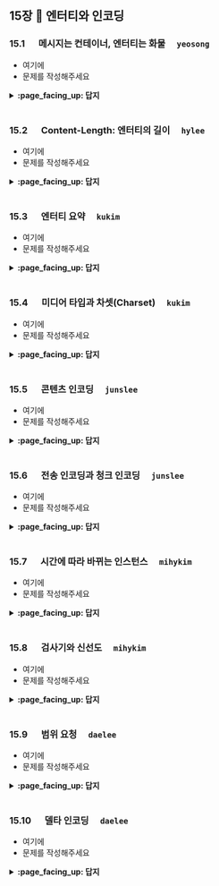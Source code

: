 ## 15장 :octopus: 엔터티와 인코딩
### __15.1__ 　  메시지는 컨테이너, 엔터티는 화물　 `yeosong`
- 여기에
- 문제를 작성해주세요
<details>
<summary> <b> :page_facing_up: 답지 </b>  </summary>
<div markdown="1">
  
#### __15.1.1__ 　  메시지는 컨테이너, 엔터티는 화물

인턴 `yeosong`은 www.joes-hardware.com 에서 오고 갔던 HTTP 메시지를 살펴보고 있다.

각 문항에서 제시하는 정보를 확인하고 싶을 때, <보기>의 엔터티 관련 주요 헤더 중 어느 헤더를 찾아서 읽어야할까?

||<보기>||
|---|---|---|
|`a. Content-Type`       | `e. Content-Location`    |      `i. Expires`         |
|`b. Content-Length`     | `f. Content-Range`       |      `j. Allow`           |
|`c. Content-Language`   | `g. Content-MD5`         |      `k. ETag`            |
|`d. Content-Encoding`   | `h. Last-Modified`       |      `l. Cache-Control`   |

1) 엔터티 본문의 콘텐츠에 대한 체크섬                                `g. Content-MD5`
2) 전달되는 객체와 가장 잘 대응되는 자연어                            `c. Content-Language` 
3) 서버에서 이 콘텐츠가 생성 혹은 수정된 날                           `h. Last-Modified`    
4) If-Match나 If-None-Match 요청을 받았을 때 인스턴스에 대한 검사기    `k. ETag`                           
5) 이 리소스에 대해 허용되는 요청 메서드 (ex GET, HEAD..)             `j. Allow`  
6) 이 데이터가 더 이상 신선하지 않은 것으로 간주되는 시점                 `i. Expires`   
7)
8) 이 문서를 캐시할 때 지킬 요청사항                                 `l. Cache-Control`
9)
10)
11)
12)




</div>
</details>
<br>

### __15.2__ 　  Content-Length: 엔터티의 길이　 `hylee`
- 여기에
- 문제를 작성해주세요
<details>
<summary> <b> :page_facing_up: 답지 </b>  </summary>
<div markdown="1">
  
- 여기에
- 해설을 작성해주세요

</div>
</details>
<br>

### __15.3__ 　  엔터티 요약　 `kukim`
- 여기에
- 문제를 작성해주세요
<details>
<summary> <b> :page_facing_up: 답지 </b>  </summary>
<div markdown="1">
  
- 여기에
- 해설을 작성해주세요

</div>
</details>
<br>

### __15.4__ 　  미디어 타입과 차셋(Charset)　 `kukim`
- 여기에
- 문제를 작성해주세요
<details>
<summary> <b> :page_facing_up: 답지 </b>  </summary>
<div markdown="1">
  
- 여기에
- 해설을 작성해주세요

</div>
</details>
<br>

### __15.5__ 　  콘텐츠 인코딩　 `junslee`
- 여기에
- 문제를 작성해주세요
<details>
<summary> <b> :page_facing_up: 답지 </b>  </summary>
<div markdown="1">
  
- 여기에
- 해설을 작성해주세요

</div>
</details>
<br>

### __15.6__ 　  전송 인코딩과 청크 인코딩　 `junslee`
- 여기에
- 문제를 작성해주세요
<details>
<summary> <b> :page_facing_up: 답지 </b>  </summary>
<div markdown="1">
  
- 여기에
- 해설을 작성해주세요

</div>
</details>
<br>

### __15.7__ 　  시간에 따라 바뀌는 인스턴스　 `mihykim`
- 여기에
- 문제를 작성해주세요
<details>
<summary> <b> :page_facing_up: 답지 </b>  </summary>
<div markdown="1">
  
- 여기에
- 해설을 작성해주세요

</div>
</details>
<br>

### __15.8__ 　  검사기와 신선도　 `mihykim`
- 여기에
- 문제를 작성해주세요
<details>
<summary> <b> :page_facing_up: 답지 </b>  </summary>
<div markdown="1">
  
- 여기에
- 해설을 작성해주세요

</div>
</details>
<br>

### __15.9__ 　  범위 요청　 `daelee`
- 여기에
- 문제를 작성해주세요
<details>
<summary> <b> :page_facing_up: 답지 </b>  </summary>
<div markdown="1">
  
- 여기에
- 해설을 작성해주세요

</div>
</details>
<br>

### __15.10__ 　 델타 인코딩　 `daelee`
- 여기에
- 문제를 작성해주세요
<details>
<summary> <b> :page_facing_up: 답지 </b>  </summary>
<div markdown="1">
  
- 여기에
- 해설을 작성해주세요

</div>
</details>
<br>
